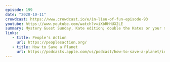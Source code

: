 ```yaml
---
episode: 199
date: "2020-10-11"
crowdcast: https://www.crowdcast.io/e/in-lieu-of-fun-episode-93
youtube: https://www.youtube.com/watch?v=iXbRHHUX2LE
summary: Mystery Guest Sunday, Kate edition; double the Kates or your money back
links:
   - title: People's Action
     url: https://peoplesaction.org/
   - title: How to Save a Planet
	 url: https://podcasts.apple.com/us/podcast/how-to-save-a-planet/id1525955817?i=1000492414039
---
```

